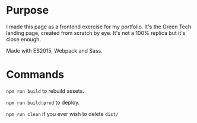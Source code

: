 # Purpose
I made this page as a frontend exercise for my portfolio. It's the Green Tech landing page, created from scratch by eye. It's not a 100% replica but it's close enough.

Made with ES2015, Webpack and Sass.

# Commands
`npm run build` to rebuild assets.

`npm run build:prod` to deploy.

`npm run clean` if you ever wish to delete `dist/`
